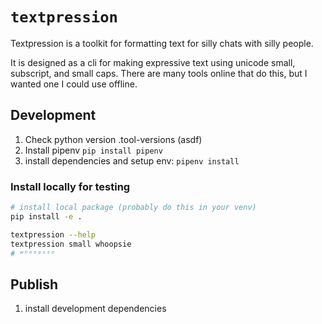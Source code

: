 # `textpression`
Textpression is a toolkit for formatting text for silly chats with silly people. 

It is designed as a cli for making expressive text using unicode small, subscript, and small caps. There are many tools online that do this, but I wanted one I could use offline.

## Development
1. Check python version .tool-versions (asdf)
2. Install pipenv `pip install pipenv`
3. install dependencies and setup env: `pipenv install`

### Install locally for testing
```sh
# install local package (probably do this in your venv)
pip install -e .

textpression --help
textpression small whoopsie
# ʷʰᵒᵒᵖˢᶦᵉ
```

## Publish
1. install development dependencies
